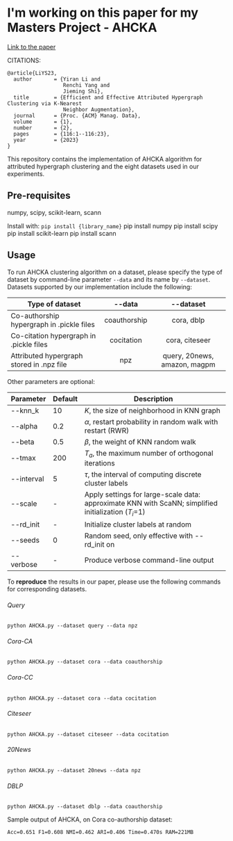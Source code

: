 # I'm working on this paper for my Masters Project - AHCKA

[Link to the paper](https://dl.acm.org/doi/abs/10.1145/3589261)

CITATIONS:

    @article{LiYS23,
      author       = {Yiran Li and
                      Renchi Yang and
                      Jieming Shi},
      title        = {Efficient and Effective Attributed Hypergraph Clustering via K-Nearest
                      Neighbor Augmentation},
      journal      = {Proc. {ACM} Manag. Data},
      volume       = {1},
      number       = {2},
      pages        = {116:1--116:23},
      year         = {2023}
    }

This repository contains the implementation of AHCKA algorithm for attributed hypergraph clustering and the eight datasets used in our experiments.

## Pre-requisites
numpy, scipy, scikit-learn, scann

Install with: `pip install {library_name}`
pip install numpy
pip install scipy
pip install scikit-learn
pip install scann

## Usage

To run AHCKA clustering algorithm on a dataset, please specify the type of dataset by command-line parameter `--data` and its name by `--dataset`. Datasets supported by our implementation include the following:

| Type of dataset                           |    --data    |          --dataset         |
|-------------------------------------------|:------------:|:--------------------------:|
| Co-authorship hypergraph in .pickle files | coauthorship |         cora, dblp         |
| Co-citation hypergraph in .pickle files   |  cocitation  |       cora, citeseer       |
| Attributed hypergraph stored in .npz file |      npz     | query, 20news, amazon, magpm |

Other parameters are optional:

| Parameter  | Default | Description                                           |
|------------|---------|-------------------------------------------------------|
| --knn_k    | 10      | $K$, the size of neighborhood in KNN graph              |
| --alpha    | 0.2     | $\alpha$, restart probability in random walk with restart (RWR) |
| --beta     | 0.5     | $\beta$, the weight of KNN random walk                         |
| --tmax     | 200     | $T_{a}$, the maximum number of orthogonal iterations           |
| --interval | 5       | $\tau$, the interval of computing discrete cluster labels |
| --scale    | -       | Apply settings for large-scale data: approximate KNN with ScaNN; simplified initialization ($T_i$=1) |
| --rd_init | -       | Initialize cluster labels at random |
| --seeds    | 0       | Random seed, only effective with --rd_init on |
| --verbose  | -       | Produce verbose command-line output                   |

To **reproduce** the results in our paper, please use the following commands for corresponding datasets.

###### Query
`python AHCKA.py --dataset query --data npz`

###### Cora-CA
`python AHCKA.py --dataset cora --data coauthorship`

###### Cora-CC
`python AHCKA.py --dataset cora --data cocitation`

###### Citeseer
`python AHCKA.py --dataset citeseer --data cocitation`

###### 20News
`python AHCKA.py --dataset 20news --data npz`

###### DBLP
`python AHCKA.py --dataset dblp --data coauthorship`

Sample output of AHCKA, on Cora co-authorship dataset:
```
Acc=0.651 F1=0.608 NMI=0.462 ARI=0.406 Time=0.470s RAM=221MB
```
